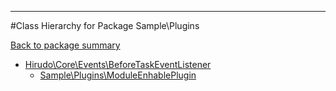 - - -

#Class Hierarchy for Package Sample\Plugins

<div><a href='https://github.com/JeyDotC/Hirudo-docs/tree/master/sample/plugins'>Back to package summary</a></div>

<ul>
<li><a href="https://github.com/JeyDotC/Hirudo-docs/blob/master/Hirudo/Core/Events/BeforeTaskEventListener.md">Hirudo\Core\Events\BeforeTaskEventListener</a><ul>
<li><a href="https://github.com/JeyDotC/Hirudo-docs/blob/master/Sample/Plugins/ModuleEnhablePlugin.md">Sample\Plugins\ModuleEnhablePlugin</a></li>
</ul>
</li>
</ul>
